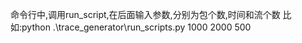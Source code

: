 命令行中,调用run_script,在后面输入参数,分别为包个数,时间和流个数
比如:python .\trace_generator\run_scripts.py 1000 2000 500   
